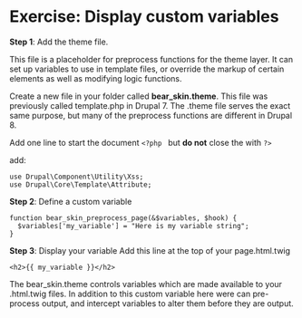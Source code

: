 # Exercise: Display custom variables

**Step 1**: Add the theme file.

This file is a placeholder for preprocess functions for the theme layer. It can set up variables to use in template files, or override the markup of certain elements as well as modifying logic functions.

Create a new file in your folder called **bear_skin.theme**. This file was previously called template.php in Drupal 7. The .theme file serves the exact same purpose, but many of the preprocess functions are different in Drupal 8.




Add one line to start the document
```<?php ```
but **do not** close the with ```?>```

add:

```
use Drupal\Component\Utility\Xss;
use Drupal\Core\Template\Attribute;
```

**Step 2**: Define a custom variable

```
function bear_skin_preprocess_page(&$variables, $hook) {
  $variables['my_variable'] = "Here is my variable string";
}
```

**Step 3**: Display your variable
Add this line at the top of your page.html.twig

```<h2>{{ my_variable }}</h2>```

The bear_skin.theme controls variables which are made available to your .html.twig files. In addition to this custom variable here were can pre-process output, and intercept variables to alter them before they are output.